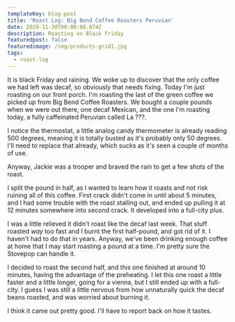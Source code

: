 ```yaml
---
templateKey: blog-post
title: 'Roast Log: Big Bend Coffee Roasters Peruvian'
date: 2019-11-30T00:08:08.074Z
description: Roasting on Black Friday
featuredpost: false
featuredimage: /img/products-grid1.jpg
tags:
  - roast-log
---
```

It is black Friday and raining. We woke up to discover that the only coffee we had left was decaf, so obviously that needs fixing. Today I'm just roasting on our front porch. I'm roasting the last of the green coffee we picked up from Big Bend Coffee Roasters. We bought a couple pounds when we were out there, one decaf Mexican, and the one I'm roasting today, a fully caffeinated Peruvian called La ???.

I notice the thermostat, a little analog candy thermometer is already reading 500 degrees, meaning it is totally busted as it's probably only 50 degrees. I'll need to replace that already, which sucks as it's seen a couple of months of use.

Anyway, Jackie was a trooper and braved the rain to get a few shots of the roast.

I split the pound in half, as I wanted to learn how it roasts and not risk ruining all of this coffee. First crack didn't come in until about 5 minutes, and I had some trouble with the roast stalling out, and ended up pulling it at 12 minutes somewhere into second crack. It developed into a full-city plus.

I was a little relieved it didn't roast like the decaf last week. That stuff roasted _way_ too fast and I burnt the first half-pound, and got rid of it. I haven't had to do that in years. Anyway, we've been drinking enough coffee at home that I may start roasting a pound at a time. I'm pretty sure the Stovepop can handle it.

I decided to roast the second half, and this one finished at around 10 minutes, having the advantage of the preheating. I let this one roast a little faster and a little longer, going for a vienna, but I still ended up with a full-city. I guess I was still a little nervous from how unnaturally quick the decaf beans roasted, and was worried about burning it.

I think it came out pretty good. I'll have to report back on how it tastes.

